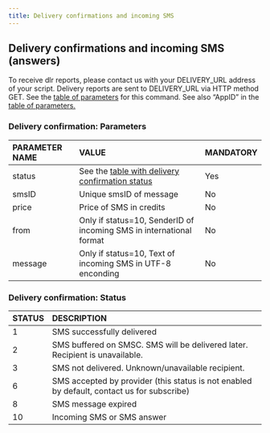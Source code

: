 ```yaml
---
title: Delivery confirmations and incoming SMS
---
```


## Delivery confirmations and incoming SMS (answers)
To receive dlr reports, please contact us with your DELIVERY_URL address of your script. Delivery reports are sent to DELIVERY_URL via HTTP method GET. See the [table of parameters](#delivery-confirmation-parameters) for this command. See also “AppID” in the [table of parameters.](http-low-level-api-send-bulk-sms-same-text.md#send-bulk-sms-with-same-text-parameters)


### Delivery confirmation: Parameters

| PARAMETER NAME | VALUE | MANDATORY |
|:--- |:--- |:--- |
|status|See the [table with delivery confirmation status](#delivery-confirmation-status)|	Yes|
|smsID|Unique smsID of message	|No|
|price|	Price of SMS in credits	|No|
|from|Only if status=10, SenderID of incoming SMS in international format|	No|
|message|	Only if status=10, Text of incoming SMS in UTF-8 enconding|	No|


### Delivery confirmation: Status

|STATUS|	DESCRIPTION|
|:--- |:--- |
|1|	SMS successfully delivered|
|2|	SMS buffered on SMSC. SMS will be delivered later. Recipient is unavailable.|
|3	|SMS not delivered. Unknown/unavailable recipient.|
|6	|SMS accepted by provider (this status is not enabled by default, contact us for subscribe)|
|8	|SMS message expired|
|10	|Incoming SMS or SMS answer|

